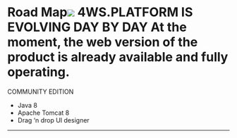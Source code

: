 # Road Map![](http://4wsplatform.org/wp-content/uploads/2016/01/4wsplatform-roadmap-january-2016.png)                   4WS.PLATFORM IS EVOLVING DAY BY DAY At the moment, the web version of the product is already available and fully operating.

COMMUNITY EDITION

* Java 8
* Apache Tomcat 8
* Drag ‘n drop UI designer

---



